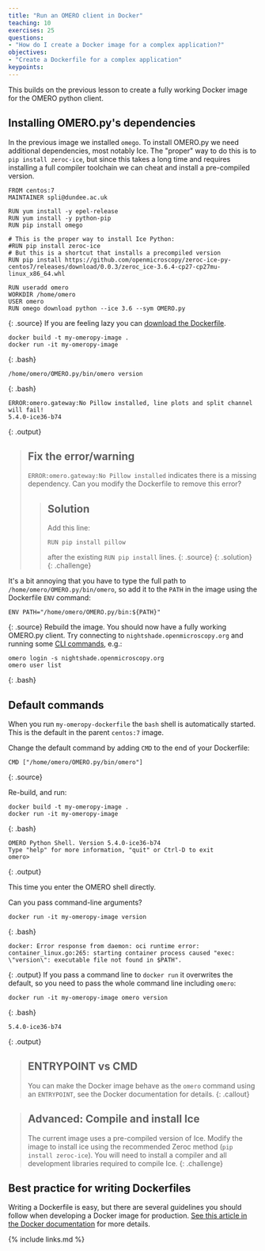 ```yaml
---
title: "Run an OMERO client in Docker"
teaching: 10
exercises: 25
questions:
- "How do I create a Docker image for a complex application?"
objectives:
- "Create a Dockerfile for a complex application"
keypoints:
---
```


This builds on the previous lesson to create a fully working Docker image for the OMERO python client.

## Installing OMERO.py's dependencies
In the previous image we installed `omego`.
To install OMERO.py we need additional dependencies, most notably Ice.
The "proper" way to do this is to `pip install zeroc-ice`, but since this takes a long time and requires installing a full compiler toolchain we can cheat and install a pre-compiled version.
~~~
FROM centos:7
MAINTAINER spli@dundee.ac.uk

RUN yum install -y epel-release
RUN yum install -y python-pip
RUN pip install omego

# This is the proper way to install Ice Python:
#RUN pip install zeroc-ice
# But this is a shortcut that installs a precompiled version
RUN pip install https://github.com/openmicroscopy/zeroc-ice-py-centos7/releases/download/0.0.3/zeroc_ice-3.6.4-cp27-cp27mu-linux_x86_64.whl

RUN useradd omero
WORKDIR /home/omero
USER omero
RUN omego download python --ice 3.6 --sym OMERO.py
~~~
{: .source}
If you are feeling lazy you can [download the Dockerfile](../code/my-omeropy-dockerfile/Dockerfile).

~~~
docker build -t my-omeropy-image .
docker run -it my-omeropy-image
~~~
{: .bash}
~~~
/home/omero/OMERO.py/bin/omero version
~~~
{: .bash}
~~~
ERROR:omero.gateway:No Pillow installed, line plots and split channel will fail!
5.4.0-ice36-b74
~~~
{: .output}

> ## Fix the error/warning
>
> `ERROR:omero.gateway:No Pillow installed` indicates there is a missing dependency. Can you modify the Dockerfile to remove this error?
>
> > ## Solution
> >
> > Add this line:
> > ~~~
> > RUN pip install pillow
> > ~~~
> > after the existing `RUN pip install` lines.
> > {: .source}
> {: .solution}
{: .challenge}

It's a bit annoying that you have to type the full path to `/home/omero/OMERO.py/bin/omero`, so add it to the `PATH` in the image using the Dockerfile `ENV` command:
~~~
ENV PATH="/home/omero/OMERO.py/bin:${PATH}"
~~~
{: .source}
Rebuild the image. You should now have a fully working OMERO.py client. Try connecting to `nightshade.openmicroscopy.org` and running some [CLI commands](https://docs.openmicroscopy.org/omero/5.4.0/sysadmins/cli/index.html), e.g.:
~~~
omero login -s nightshade.openmicroscopy.org
omero user list
~~~
{: .bash}


## Default commands
When you run `my-omeropy-dockerfile` the `bash` shell is automatically started. This is the default in the parent `centos:7` image.

Change the default command by adding `CMD` to the end of your Dockerfile:
~~~
CMD ["/home/omero/OMERO.py/bin/omero"]
~~~
{: .source}

Re-build, and run:
~~~
docker build -t my-omeropy-image .
docker run -it my-omeropy-image
~~~
{: .bash}
~~~
OMERO Python Shell. Version 5.4.0-ice36-b74
Type "help" for more information, "quit" or Ctrl-D to exit
omero>
~~~
{: .output}

This time you enter the OMERO shell directly.

Can you pass command-line arguments?
~~~
docker run -it my-omeropy-image version
~~~
{: .bash}
~~~
docker: Error response from daemon: oci runtime error: container_linux.go:265: starting container process caused "exec: \"version\": executable file not found in $PATH".
~~~
{: .output}
If you pass a command line to `docker run` it overwrites the default, so you need to pass the whole command line including `omero`:
~~~
docker run -it my-omeropy-image omero version
~~~
{: .bash}
~~~
5.4.0-ice36-b74
~~~
{: .output}

> ## ENTRYPOINT vs CMD
>
> You can make the Docker image behave as the `omero` command using an `ENTRYPOINT`, see the Docker documentation for details.
{: .callout}

> ## Advanced: Compile and install Ice
>
> The current image uses a pre-compiled version of Ice.
> Modify the image to install ice using the recommended Zeroc method (`pip install zeroc-ice`).
> You will need to install a compiler and all development libraries required to compile Ice.
{: .challenge}


## Best practice for writing Dockerfiles

Writing a Dockerfile is easy, but there are several guidelines you should follow when developing a Docker image for production. [See this article in the Docker documentation](https://docs.docker.com/engine/userguide/eng-image/dockerfile_best-practices/) for more details.


{% include links.md %}
